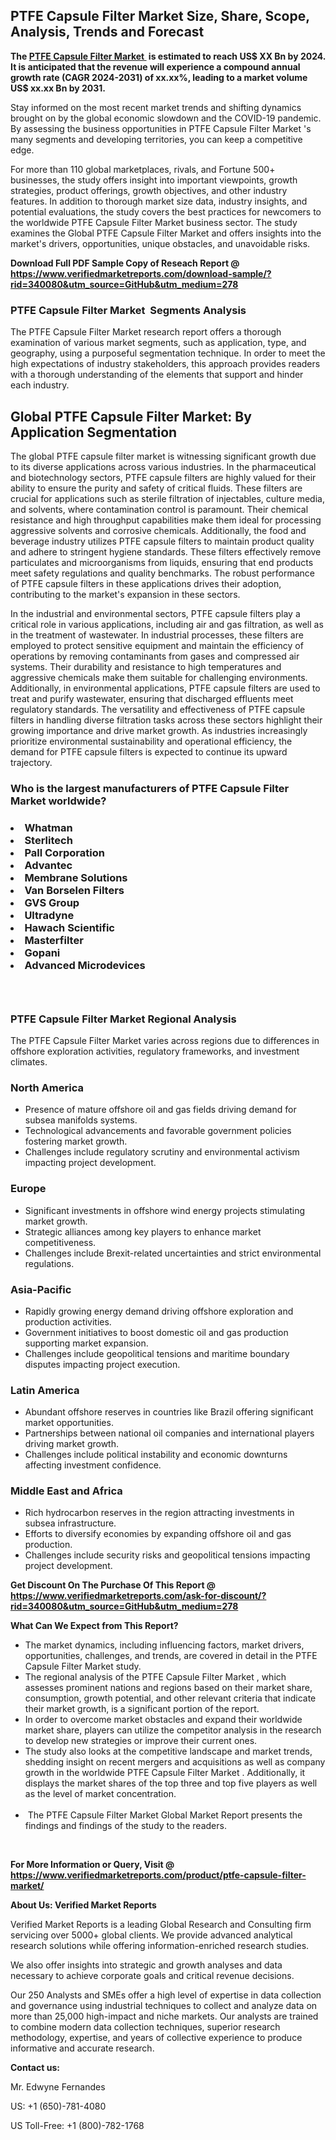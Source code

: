 <h2><strong>PTFE Capsule Filter Market Size, Share, Scope, Analysis, Trends and Forecast</strong></h2><p><strong>The&nbsp;<a href="https://www.verifiedmarketreports.com/download-sample/?rid=340080&utm_source=GitHub&utm_medium=278" target="_blank">PTFE Capsule Filter Market </a>&nbsp;is estimated to reach US$ XX Bn by 2024. It is anticipated that the revenue will experience a compound annual growth rate (CAGR 2024-2031) of xx.xx%, leading to a market volume US$ xx.xx Bn by 2031.</strong></p><p>Stay informed on the most recent market trends and shifting dynamics brought on by the global economic slowdown and the COVID-19 pandemic. By assessing the business opportunities in PTFE Capsule Filter Market 's many segments and developing territories, you can keep a competitive edge.</p><p>For more than 110 global marketplaces, rivals, and Fortune 500+ businesses, the study offers insight into important viewpoints, growth strategies, product offerings, growth objectives, and other industry features. In addition to thorough market size data, industry insights, and potential evaluations, the study covers the best practices for newcomers to the worldwide PTFE Capsule Filter Market business sector. The study examines the Global PTFE Capsule Filter Market and offers insights into the market's drivers, opportunities, unique obstacles, and unavoidable risks.</p><p id="" class=""><strong>Download Full PDF Sample Copy of Reseach Report @ <a href="https://www.verifiedmarketreports.com/download-sample/?rid=340080&utm_source=GitHub&utm_medium=278" target="_blank">https://www.verifiedmarketreports.com/download-sample/?rid=340080&utm_source=GitHub&utm_medium=278</a></strong></p><h3>PTFE Capsule Filter Market &nbsp;Segments Analysis</h3><p>The PTFE Capsule Filter Market research report offers a thorough examination of various market segments, such as application, type, and geography, using a purposeful segmentation technique. In order to meet the high expectations of industry stakeholders, this approach provides readers with a thorough understanding of the elements that support and hinder each industry.<br /> <h2>Global PTFE Capsule Filter Market: By Application Segmentation</h2><p>The global PTFE capsule filter market is witnessing significant growth due to its diverse applications across various industries. In the pharmaceutical and biotechnology sectors, PTFE capsule filters are highly valued for their ability to ensure the purity and safety of critical fluids. These filters are crucial for applications such as sterile filtration of injectables, culture media, and solvents, where contamination control is paramount. Their chemical resistance and high throughput capabilities make them ideal for processing aggressive solvents and corrosive chemicals. Additionally, the food and beverage industry utilizes PTFE capsule filters to maintain product quality and adhere to stringent hygiene standards. These filters effectively remove particulates and microorganisms from liquids, ensuring that end products meet safety regulations and quality benchmarks. The robust performance of PTFE capsule filters in these applications drives their adoption, contributing to the market's expansion in these sectors.</p><p>In the industrial and environmental sectors, PTFE capsule filters play a critical role in various applications, including air and gas filtration, as well as in the treatment of wastewater. In industrial processes, these filters are employed to protect sensitive equipment and maintain the efficiency of operations by removing contaminants from gases and compressed air systems. Their durability and resistance to high temperatures and aggressive chemicals make them suitable for challenging environments. Additionally, in environmental applications, PTFE capsule filters are used to treat and purify wastewater, ensuring that discharged effluents meet regulatory standards. The versatility and effectiveness of PTFE capsule filters in handling diverse filtration tasks across these sectors highlight their growing importance and drive market growth. As industries increasingly prioritize environmental sustainability and operational efficiency, the demand for PTFE capsule filters is expected to continue its upward trajectory.</p></p><h3 id="" class="">Who is the largest manufacturers of&nbsp;PTFE Capsule Filter Market worldwide?</h3><h3 class=""></Li><Li>Whatman</Li><Li> Sterlitech</Li><Li> Pall Corporation</Li><Li> Advantec</Li><Li> Membrane Solutions</Li><Li> Van Borselen Filters</Li><Li> GVS Group</Li><Li> Ultradyne</Li><Li> Hawach Scientific</Li><Li> Masterfilter</Li><Li> Gopani</Li><Li> Advanced Microdevices</h3><h3 id="" class="">&nbsp;</h3><h3 id="" class="">PTFE Capsule Filter Market Regional Analysis</h3><p id="" class="">The PTFE Capsule Filter Market varies across regions due to differences in offshore exploration activities, regulatory frameworks, and investment climates.</p><h3 id="" class="">North America</h3><ul><li>Presence of mature offshore oil and gas fields driving demand for subsea manifolds systems.</li><li>Technological advancements and favorable government policies fostering market growth.</li><li>Challenges include regulatory scrutiny and environmental activism impacting project development.</li></ul><h3 id="" class="">Europe</h3><ul><li>Significant investments in offshore wind energy projects stimulating market growth.</li><li>Strategic alliances among key players to enhance market competitiveness.</li><li>Challenges include Brexit-related uncertainties and strict environmental regulations.</li></ul><h3 id="" class="">Asia-Pacific</h3><ul><li>Rapidly growing energy demand driving offshore exploration and production activities.</li><li>Government initiatives to boost domestic oil and gas production supporting market expansion.</li><li>Challenges include geopolitical tensions and maritime boundary disputes impacting project execution.</li></ul><h3 id="" class="">Latin America</h3><ul><li>Abundant offshore reserves in countries like Brazil offering significant market opportunities.</li><li>Partnerships between national oil companies and international players driving market growth.</li><li>Challenges include political instability and economic downturns affecting investment confidence.</li></ul><h3 id="" class="">Middle East and Africa</h3><ul><li>Rich hydrocarbon reserves in the region attracting investments in subsea infrastructure.</li><li>Efforts to diversify economies by expanding offshore oil and gas production.</li><li>Challenges include security risks and geopolitical tensions impacting project development.</li></ul><p id="" class=""><strong>Get Discount On The Purchase Of This Report @ <a href="https://www.verifiedmarketreports.com/ask-for-discount/?rid=340080&utm_source=GitHub&utm_medium=278" target="_blank">https://www.verifiedmarketreports.com/ask-for-discount/?rid=340080&utm_source=GitHub&utm_medium=278</a></strong></p><p><strong>What Can We Expect from This Report?</strong></p><ul><li>The market dynamics, including influencing factors, market drivers, opportunities, challenges, and trends, are covered in detail in the PTFE Capsule Filter Market study.<br /> </li><li>The regional analysis of the PTFE Capsule Filter Market , which assesses prominent nations and regions based on their market share, consumption, growth potential, and other relevant criteria that indicate their market growth, is a significant portion of the report.<br /> </li><li>In order to overcome market obstacles and expand their worldwide market share, players can utilize the competitor analysis in the research to develop new strategies or improve their current ones.<br /> </li><li>The study also looks at the competitive landscape and market trends, shedding insight on recent mergers and acquisitions as well as company growth in the worldwide PTFE Capsule Filter Market . Additionally, it displays the market shares of the top three and top five players as well as the level of market concentration.<br /><br /></li><li>&nbsp;The PTFE Capsule Filter Market Global Market Report presents the findings and findings of the study to the readers.</li></ul><p id="" class="">&nbsp;</p><p id="" class=""><strong>For More Information or Query, Visit @ <a href="https://www.verifiedmarketreports.com/product/ptfe-capsule-filter-market/" target="_blank">https://www.verifiedmarketreports.com/product/ptfe-capsule-filter-market/</a></strong></p><p id="" class=""><strong>About Us: Verified Market Reports</strong></p><p id="" class="">Verified Market Reports is a leading Global Research and Consulting firm servicing over 5000+ global clients. We provide advanced analytical research solutions while offering information-enriched research studies.</p><p id="" class="">We also offer insights into strategic and growth analyses and data necessary to achieve corporate goals and critical revenue decisions.</p><p id="" class="">Our 250 Analysts and SMEs offer a high level of expertise in data collection and governance using industrial techniques to collect and analyze data on more than 25,000 high-impact and niche markets. Our analysts are trained to combine modern data collection techniques, superior research methodology, expertise, and years of collective experience to produce informative and accurate research.</p><p id="" class=""><strong>Contact us:</strong></p><p id="" class="">Mr. Edwyne Fernandes</p><p id="" class="">US: +1 (650)-781-4080</p><p id="" class="">US Toll-Free: +1 (800)-782-1768</p>
